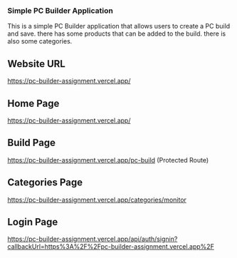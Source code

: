 ### Simple PC Builder Application 

This is a simple PC Builder application that allows users to create a PC build and save. there has some products that can be added to the build. there is also some categories.

## Website URL

https://pc-builder-assignment.vercel.app/

## Home Page

https://pc-builder-assignment.vercel.app/

## Build Page

https://pc-builder-assignment.vercel.app/pc-build (Protected Route)

## Categories Page

https://pc-builder-assignment.vercel.app/categories/monitor

## Login Page

https://pc-builder-assignment.vercel.app/api/auth/signin?callbackUrl=https%3A%2F%2Fpc-builder-assignment.vercel.app%2F